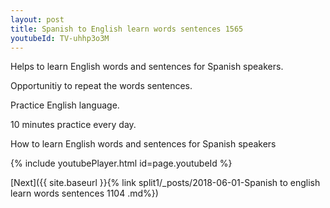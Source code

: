 ```yaml
---
layout: post
title: Spanish to English learn words sentences 1565 
youtubeId: TV-uhhp3o3M
---
```

 
 
Helps to learn English words and sentences for Spanish speakers.

Opportunitiy to repeat the words sentences. 

Practice English language. 
 
10 minutes practice every day. 
 
How to learn English words and sentences for Spanish speakers 
 
{% include youtubePlayer.html id=page.youtubeId %}
 
 
[Next]({{ site.baseurl }}{% link  split1/_posts/2018-06-01-Spanish to english learn words sentences 1104 .md%})
 
